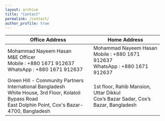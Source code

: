 ```yaml
---
layout: archive
title: "Contact"
permalink: /contact/
author_profile: true
---
```


| Office Address | Home Address |
| -----| ----- |
| Mohammad Nayeem Hasan <br> M&E Officer <br> Mobile     :	+880 1671 912637 <br> WhatsApp   :	+880 1671 912637 | Mohammad Nayeem Hasan <br> Mobile     :	+880 1671 912637 <br> WhatsApp   :	+880 1671 912637 |
| Green Hill - Community Partners International Bangladesh <br> White House, 3rd Floor, Kolatoli Bypass Road <br> East Dolphin Point, Cox's Bazar-4700, Bangladesh | 1st floor, Rahib Mansion, Uttar Dikkul <br> Cox’s Bazar Sadar, Cox’s Bazar, Bangladesh |
